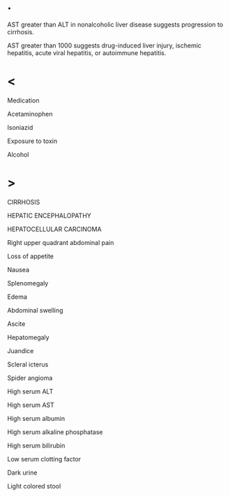 # .

AST greater than ALT in nonalcoholic liver disease suggests progression to cirrhosis.

AST greater than 1000 suggests drug-induced liver injury, ischemic hepatitis, acute viral hepatitis, or autoimmune hepatitis.

# <

Medication

Acetaminophen

Isoniazid

Exposure to toxin

Alcohol

# >

CIRRHOSIS

HEPATIC ENCEPHALOPATHY

HEPATOCELLULAR CARCINOMA

Right upper quadrant abdominal pain

Loss of appetite

Nausea

Splenomegaly

Edema

Abdominal swelling

Ascite

Hepatomegaly

Juandice

Scleral icterus

Spider angioma

High serum ALT

High serum AST

High serum albumin

High serum alkaline phosphatase

High serum bilirubin

Low serum clotting factor

Dark urine

Light colored stool
